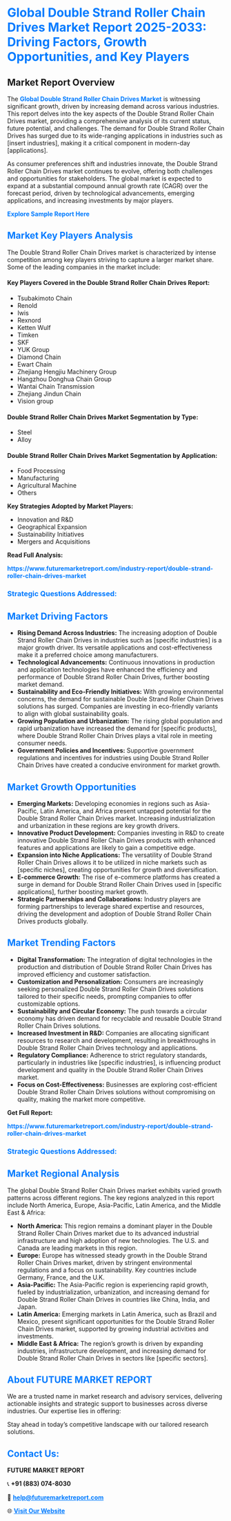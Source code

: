 <h1 style="color: #007BFF;">Global Double Strand Roller Chain Drives Market Report 2025-2033: Driving Factors, Growth Opportunities, and Key Players</h1>

<section id="overview">
<h2>Market Report Overview</h2>
<p>The <a href="https://www.futuremarketreport.com/industry-report/double-strand-roller-chain-drives-market" style="color: #007BFF; text-decoration: none;"><strong>Global Double Strand Roller Chain Drives Market</strong></a> is witnessing significant growth, driven by increasing demand across various industries. This report delves into the key aspects of the Double Strand Roller Chain Drives market, providing a comprehensive analysis of its current status, future potential, and challenges. The demand for Double Strand Roller Chain Drives has surged due to its wide-ranging applications in industries such as [insert industries], making it a critical component in modern-day [applications].</p>
<p>As consumer preferences shift and industries innovate, the Double Strand Roller Chain Drives market continues to evolve, offering both challenges and opportunities for stakeholders. The global market is expected to expand at a substantial compound annual growth rate (CAGR) over the forecast period, driven by technological advancements, emerging applications, and increasing investments by major players.</p>
</section>

<section id="overview">
<p><a href="https://www.futuremarketreport.com/request-sample/reportId=43875" style="color: #007BFF; text-decoration: none;"><strong>Explore Sample Report Here</strong></a></p>
</section>

<section id="key-players">
<h2 style="color: #007BFF;">Market Key Players Analysis</h2>
<p>The Double Strand Roller Chain Drives market is characterized by intense competition among key players striving to capture a larger market share. Some of the leading companies in the market include:</p>
<h4>Key Players Covered in the Double Strand Roller Chain Drives Report:</h4>
<ul><li>Tsubakimoto Chain</li><li>Renold</li><li>Iwis</li><li>Rexnord</li><li>Ketten Wulf</li><li>Timken</li><li>SKF</li><li>YUK Group</li><li>Diamond Chain</li><li>Ewart Chain</li><li>Zhejiang Hengjiu Machinery Group</li><li>Hangzhou Donghua Chain Group</li><li>Wantai Chain Transmission</li><li>Zhejiang Jindun Chain</li><li>Vision group</li></ul>
<h4>Double Strand Roller Chain Drives Market Segmentation by Type:</h4>
<ul><li>Steel</li><li>Alloy</li></ul>

<h4>Double Strand Roller Chain Drives Market Segmentation by Application:</h4>
<ul><li>Food Processing</li><li>Manufacturing</li><li>Agricultural Machine</li><li>Others</li></ul>
<p><strong>Key Strategies Adopted by Market Players:</strong></p>
<ul>
<li>Innovation and R&D</li>
<li>Geographical Expansion</li>
<li>Sustainability Initiatives</li>
<li>Mergers and Acquisitions</li>
</ul>
</section>

<section>
<p><strong>Read Full Analysis: </strong></p><a href="https://www.futuremarketreport.com/industry-report/double-strand-roller-chain-drives-market" style="color: #007BFF; text-decoration: none;"><strong>https://www.futuremarketreport.com/industry-report/double-strand-roller-chain-drives-market</strong></a>
<h3 style="color: #007BFF;">Strategic Questions Addressed:</h3>
</section>

<section id="driving-factors">
<h2 style="color: #007BFF;">Market Driving Factors</h2>
<ul>
<li><strong>Rising Demand Across Industries:</strong> The increasing adoption of Double Strand Roller Chain Drives in industries such as [specific industries] is a major growth driver. Its versatile applications and cost-effectiveness make it a preferred choice among manufacturers.</li>
<li><strong>Technological Advancements:</strong> Continuous innovations in production and application technologies have enhanced the efficiency and performance of Double Strand Roller Chain Drives, further boosting market demand.</li>
<li><strong>Sustainability and Eco-Friendly Initiatives:</strong> With growing environmental concerns, the demand for sustainable Double Strand Roller Chain Drives solutions has surged. Companies are investing in eco-friendly variants to align with global sustainability goals.</li>
<li><strong>Growing Population and Urbanization:</strong> The rising global population and rapid urbanization have increased the demand for [specific products], where Double Strand Roller Chain Drives plays a vital role in meeting consumer needs.</li>
<li><strong>Government Policies and Incentives:</strong> Supportive government regulations and incentives for industries using Double Strand Roller Chain Drives have created a conducive environment for market growth.</li>
</ul>
</section>

<section id="growth-opportunities">
<h2 style="color: #007BFF;">Market Growth Opportunities</h2>
<ul>
<li><strong>Emerging Markets:</strong> Developing economies in regions such as Asia-Pacific, Latin America, and Africa present untapped potential for the Double Strand Roller Chain Drives market. Increasing industrialization and urbanization in these regions are key growth drivers.</li>
<li><strong>Innovative Product Development:</strong> Companies investing in R&D to create innovative Double Strand Roller Chain Drives products with enhanced features and applications are likely to gain a competitive edge.</li>
<li><strong>Expansion into Niche Applications:</strong> The versatility of Double Strand Roller Chain Drives allows it to be utilized in niche markets such as [specific niches], creating opportunities for growth and diversification.</li>
<li><strong>E-commerce Growth:</strong> The rise of e-commerce platforms has created a surge in demand for Double Strand Roller Chain Drives used in [specific applications], further boosting market growth.</li>
<li><strong>Strategic Partnerships and Collaborations:</strong> Industry players are forming partnerships to leverage shared expertise and resources, driving the development and adoption of Double Strand Roller Chain Drives products globally.</li>
</ul>
</section>

<section id="trending-factors">
<h2 style="color: #007BFF;">Market Trending Factors</h2>
<ul>
<li><strong>Digital Transformation:</strong> The integration of digital technologies in the production and distribution of Double Strand Roller Chain Drives has improved efficiency and customer satisfaction.</li>
<li><strong>Customization and Personalization:</strong> Consumers are increasingly seeking personalized Double Strand Roller Chain Drives solutions tailored to their specific needs, prompting companies to offer customizable options.</li>
<li><strong>Sustainability and Circular Economy:</strong> The push towards a circular economy has driven demand for recyclable and reusable Double Strand Roller Chain Drives solutions.</li>
<li><strong>Increased Investment in R&D:</strong> Companies are allocating significant resources to research and development, resulting in breakthroughs in Double Strand Roller Chain Drives technology and applications.</li>
<li><strong>Regulatory Compliance:</strong> Adherence to strict regulatory standards, particularly in industries like [specific industries], is influencing product development and quality in the Double Strand Roller Chain Drives market.</li>
<li><strong>Focus on Cost-Effectiveness:</strong> Businesses are exploring cost-efficient Double Strand Roller Chain Drives solutions without compromising on quality, making the market more competitive.</li>
</ul>
</section>

<section>
<p><strong>Get Full Report: </strong></p><a href="https://www.futuremarketreport.com/industry-report/double-strand-roller-chain-drives-market" style="color: #007BFF; text-decoration: none;"><strong>https://www.futuremarketreport.com/industry-report/double-strand-roller-chain-drives-market</strong></a>
<h3 style="color: #007BFF;">Strategic Questions Addressed:</h3>
</section>


<section id="regional-analysis">
<h2 style="color: #007BFF;">Market Regional Analysis</h2>
<p>The global Double Strand Roller Chain Drives market exhibits varied growth patterns across different regions. The key regions analyzed in this report include North America, Europe, Asia-Pacific, Latin America, and the Middle East & Africa:</p>
<ul>
<li><strong>North America:</strong> This region remains a dominant player in the Double Strand Roller Chain Drives market due to its advanced industrial infrastructure and high adoption of new technologies. The U.S. and Canada are leading markets in this region.</li>
<li><strong>Europe:</strong> Europe has witnessed steady growth in the Double Strand Roller Chain Drives market, driven by stringent environmental regulations and a focus on sustainability. Key countries include Germany, France, and the U.K.</li>
<li><strong>Asia-Pacific:</strong> The Asia-Pacific region is experiencing rapid growth, fueled by industrialization, urbanization, and increasing demand for Double Strand Roller Chain Drives in countries like China, India, and Japan.</li>
<li><strong>Latin America:</strong> Emerging markets in Latin America, such as Brazil and Mexico, present significant opportunities for the Double Strand Roller Chain Drives market, supported by growing industrial activities and investments.</li>
<li><strong>Middle East & Africa:</strong> The region’s growth is driven by expanding industries, infrastructure development, and increasing demand for Double Strand Roller Chain Drives in sectors like [specific sectors].</li>
</ul>
</section>

<footer>
<h2 style="color: #007BFF;">About FUTURE MARKET REPORT</h2>
<p>We are a trusted name in market research and advisory services, delivering actionable insights and strategic support to businesses across diverse industries. Our expertise lies in offering:</p>

<p>Stay ahead in today’s competitive landscape with our tailored research solutions.</p>

<h2 style="color: #007BFF;">Contact Us:</h2>
<p><strong>FUTURE MARKET REPORT</strong></p>
<p>📞 <strong>+91 (883) 074-8030</strong></p>
<p>📧 <strong><a href="mailto:help@futuremarketreport.com" style="color: #007BFF;">help@futuremarketreport.com</a></strong></p>
<p>🌐 <strong><a href="https://www.futuremarketreport.com/" style="color: #007BFF;">Visit Our Website</a></strong></p>
</footer>